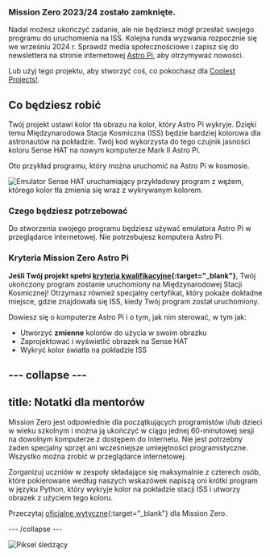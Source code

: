 ### Mission Zero 2023/24 zostało zamknięte.

Nadal możesz ukończyć zadanie, ale nie będziesz mógł przesłać swojego programu do uruchomienia na ISS. Kolejna runda wyzwania rozpocznie się we wrześniu 2024 r. Sprawdź media społecznościowe i zapisz się do newslettera na stronie internetowej [Astro Pi](https://astro-pi.org/pl/mission-zero/), aby otrzymywać nowości.

Lub użyj tego projektu, aby stworzyć coś, co pokochasz dla [Coolest Projects!](https://online.coolestprojects.org/take-part).



## Co będziesz robić

Twój projekt ustawi kolor tła obrazu na kolor, który Astro Pi wykryje. Dzięki temu Międzynarodowa Stacja Kosmiczna (ISS) będzie bardziej kolorowa dla astronautów na pokładzie. Twój kod wykorzysta do tego czujnik jasności koloru Sense HAT na nowym komputerze Mark II Astro Pi.

Oto przykład programu, który można uruchomić na Astro Pi w kosmosie.

![Emulator Sense HAT uruchamiający przykładowy program z wężem, którego kolor tła zmienia się wraz z wykrywanym kolorem.](images/finished.gif)

### Czego będziesz potrzebować

Do stworzenia swojego programu będziesz używać emulatora Astro Pi w przeglądarce internetowej. Nie potrzebujesz komputera Astro Pi.

### Kryteria Mission Zero Astro Pi

**Jeśli Twój projekt spełni [kryteria kwalifikacyjne](https://astro-pi.org/mission-zero/eligibility){:target="_blank"}**, Twój ukończony program zostanie uruchomiony na Międzynarodowej Stacji Kosmicznej! Otrzymasz również specjalny certyfikat, który pokaże dokładne miejsce, gdzie znajdowała się ISS, kiedy Twój program został uruchomiony.

Dowiesz się o komputerze Astro Pi i o tym, jak nim sterować, w tym jak:
+ Utworzyć **zmienne** kolorów do użycia w swoim obrazku
+ Zaprojektować i wyświetlić obrazek na Sense HAT
+ Wykryć kolor światła na pokładzie ISS

--- collapse ---
---
title: Notatki dla mentorów
---

Mission Zero jest odpowiednie dla początkujących programistów i/lub dzieci w wieku szkolnym i można ją ukończyć w ciągu jednej 60-minutowej sesji na dowolnym komputerze z dostępem do Internetu. Nie jest potrzebny żaden specjalny sprzęt ani wcześniejsze umiejętności programistyczne. Wszystko można zrobić w przeglądarce internetowej.

Zorganizuj uczniów w zespoły składające się maksymalnie z czterech osób, które pokierowane według naszych wskazówek napiszą oni krótki program w języku Python, który wykryje kolor na pokładzie stacji ISS i utworzy obrazek z użyciem tego koloru.

Przeczytaj [oficjalne wytyczne](https://astro-pi.org/mission-zero/guidelines){:target="_blank"} dla Mission Zero.

--- /collapse ---

![Piksel śledzący](https://code.org/api/hour/begin_raspberrypi_astropi.png)
